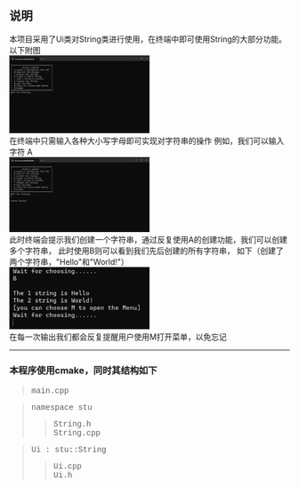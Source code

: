 ## **说明<br>**
本项目采用了Ui类对String类进行使用，在终端中即可使用String的大部分功能。
以下附图<br>
<img src=".\pic\str1.png" width="50%" hight="50%" >  
在终端中只需输入各种大小写字母即可实现对字符串的操作
例如，我们可以输入字符 A<br>
<img src=".\pic\str2.png" width="50%" hight="50%" >
<br>此时终端会提示我们创建一个字符串，通过反复使用A的创建功能，我们可以创建多个字符串，
此时使用B则可以看到我们先后创建的所有字符串，
如下（创建了两个字符串，"Hello"和"World!"）<br>
<img src=".\pic\str3.png" width="50%" hight="50%" >
<br>在每一次输出我们都会反复提醒用户使用M打开菜单，以免忘记  

---------------------
### 本程序使用cmake，同时其结构如下<br />  

> <font face="Courier new">main.cpp
 
>namespace stu
> > String.h   
> String.cpp

> Ui : stu::String  
> >Ui.cpp  
> Ui.h

